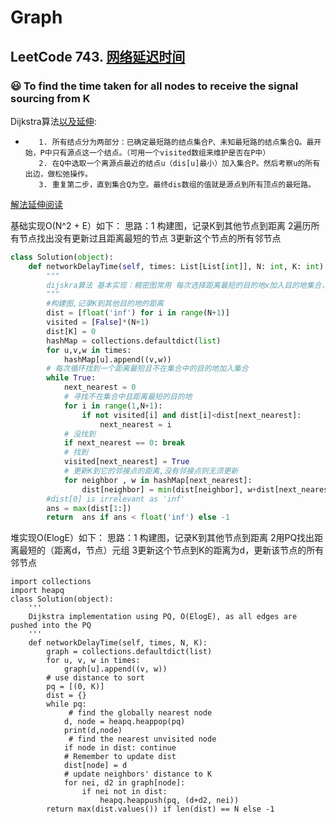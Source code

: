 # Graph

## LeetCode 743. [网络延迟时间](https://leetcode-cn.com/problems/network-delay-time/)
### :smiley: To find the time taken for all nodes to receive the signal sourcing from K
Dijkstra算法[以及延伸](https://www.cnblogs.com/thousfeet/p/9229395.html):
*        1. 所有结点分为两部分：已确定最短路的结点集合P、未知最短路的结点集合Q。最开始，P中只有源点这一个结点。（可用一个visited数组来维护是否在P中）
         2. 在Q中选取一个离源点最近的结点u（dis[u]最小）加入集合P。然后考察u的所有出边，做松弛操作。
         3. 重复第二步，直到集合Q为空。最终dis数组的值就是源点到所有顶点的最短路。
         
[解法延伸阅读](https://leetcode-cn.com/problems/network-delay-time/solution/dan-yuan-zui-duan-lu-po-su-de-dijkstra-dui-you-hua/)

基础实现O(N^2 + E）如下：
思路：1 构建图，记录K到其他节点到距离 2遍历所有节点找出没有更新过且距离最短的节点 3更新这个节点的所有邻节点
```python
class Solution(object):
    def networkDelayTime(self, times: List[List[int]], N: int, K: int) -> int:
        """
        dijskra算法 基本实现：稠密图常用 每次选择距离最短的目的地x加入目的地集合，更新K到x的邻接点的距离
        """
        #构建图,记录K到其他目的地的距离
        dist = [float('inf') for i in range(N+1)]
        visited = [False]*(N+1)
        dist[K] = 0
        hashMap = collections.defaultdict(list)
        for u,v,w in times:
            hashMap[u].append((v,w))
        # 每次循环找到一个距离最短且不在集合中的目的地加入集合
        while True:
            next_nearest = 0
            # 寻找不在集合中且距离最短的目的地
            for i in range(1,N+1):
                if not visited[i] and dist[i]<dist[next_nearest]:
                    next_nearest = i
            # 没找到
            if next_nearest == 0: break
            # 找到
            visited[next_nearest] = True
            # 更新K到它的邻接点的距离,没有邻接点则无须更新
            for neighbor , w in hashMap[next_nearest]:
                dist[neighbor] = min(dist[neighbor], w+dist[next_nearest])
        #dist[0] is irrelevant as 'inf'
        ans = max(dist[1:])
        return  ans if ans < float('inf') else -1
```
堆实现O(ElogE）如下：
思路：1 构建图，记录K到其他节点到距离 2用PQ找出距离最短的（距离d，节点）元组 3更新这个节点到K的距离为d，更新该节点的所有邻节点
```python3
import collections
import heapq
class Solution(object):
    '''
    Dijkstra implementation using PQ, O(ElogE), as all edges are pushed into the PQ
    '''
    def networkDelayTime(self, times, N, K):
        graph = collections.defaultdict(list)
        for u, v, w in times:
            graph[u].append((v, w))
        # use distance to sort
        pq = [(0, K)]
        dist = {}
        while pq:
             # find the globally nearest node
            d, node = heapq.heappop(pq)
            print(d,node)
             # find the nearest unvisited node 
            if node in dist: continue
            # Remember to update dist
            dist[node] = d
            # update neighbors' distance to K
            for nei, d2 in graph[node]:
                if nei not in dist:
                    heapq.heappush(pq, (d+d2, nei))
        return max(dist.values()) if len(dist) == N else -1
```

